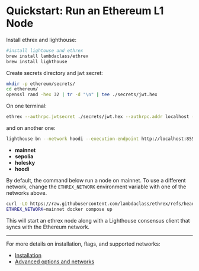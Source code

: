 # Quickstart: Run an Ethereum L1 Node

Install ethrex and lighthouse:

```sh
#install lightouse and ethrex
brew install lambdaclass/ethrex
brew install lighthouse
```

Create secrets directory and jwt secret:

```sh
mkdir -p ethereum/secrets/
cd ethereum/
openssl rand -hex 32 | tr -d "\n" | tee ./secrets/jwt.hex
```

On one terminal:

```sh
ethrex --authrpc.jwtsecret ./secrets/jwt.hex --authrpc.addr localhost --authrpc.port 8551 --network hoodi
```

and on another one:

```sh
lighthouse bn --network hoodi --execution-endpoint http://localhost:8551 --execution-jwt ./secrets/jwt.hex --checkpoint-sync-url https://hoodi.checkpoint.sigp.io --http (edited) v
```

- **mainnet**
- **sepolia**
- **holesky**
- **hoodi**

By default, the command below run a node on mainnet. To use a different network, change the `ETHREX_NETWORK` environment variable with one of the networks above.

```sh
curl -LO https://raw.githubusercontent.com/lambdaclass/ethrex/refs/heads/main/docker-compose.yaml
ETHREX_NETWORK=mainnet docker compose up
```

This will start an ethrex node along with a Lighthouse consensus client that syncs with the Ethereum network.

---

For more details on installation, flags, and supported networks:

- [Installation](./installation)
- [Advanced options and networks](../l1/running)
